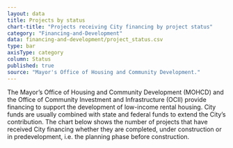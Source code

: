 ```yaml
---
layout: data
title: Projects by status
chart-title: "Projects receiving City financing by project status"
category: "Financing-and-Development"
data: financing-and-development/project_status.csv
type: bar
axisType: category
column: Status
published: true
source: "Mayor's Office of Housing and Community Development."
---
```

The Mayor’s Office of Housing and Community Development (MOHCD) and the Office of Community Investment and Infrastructure (OCII) provide financing to support the development of low-income rental housing. City funds are usually combined with state and federal funds to extend the City’s contribution. The chart below shows the number of projects that have received City financing whether they are completed, under construction or in predevelopment, i.e. the planning phase before construction.